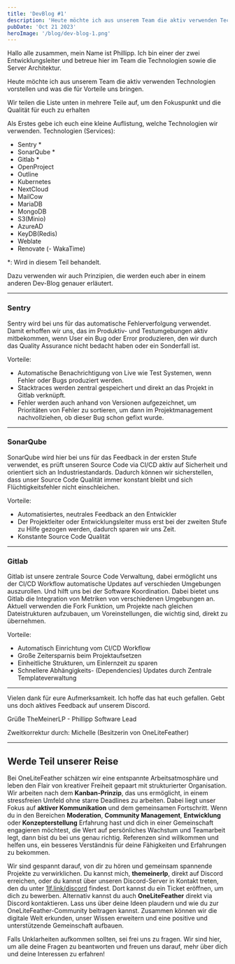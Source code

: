 ```yaml
---
title: 'DevBlog #1'
description: 'Heute möchte ich aus unserem Team die aktiv verwenden Technologien vorstellen und was die für Vorteile uns bringen. '
pubDate: 'Oct 21 2023'
heroImage: '/blog/dev-blog-1.png'
---
```

Hallo alle zusammen,
mein Name ist Phillipp. Ich bin einer der zwei Entwicklungsleiter und betreue hier im Team die Technologien sowie die Server Architektur. 

Heute möchte ich aus unserem Team die aktiv verwenden Technologien vorstellen und was die für Vorteile uns bringen. 

Wir teilen die Liste unten in mehrere Teile auf, um den Fokuspunkt und die Qualität für euch zu erhalten

Als Erstes gebe ich euch eine kleine Auflistung, welche Technologien wir verwenden.
Technologien (Services): 
- Sentry *
- SonarQube *
- Gitlab * 
- OpenProject
- Outline
- Kubernetes
- NextCloud
- MailCow
- MariaDB
- MongoDB
- S3(Minio)
- AzureAD
- KeyDB(Redis)
- Weblate
- Renovate
(- WakaTime)

*: Wird in diesem Teil behandelt.

Dazu verwenden wir auch Prinzipien, die werden euch aber in einem anderen Dev-Blog genauer erläutert. 

---

### Sentry
Sentry wird bei uns für das automatische Fehlerverfolgung verwendet. 
Damit erhoffen wir uns, das im Produktiv- und Testumgebungen aktiv mitbekommen, wenn User ein Bug oder Error produzieren, den wir durch das Quality Assurance nicht bedacht haben oder ein Sonderfall ist.

Vorteile:
- Automatische Benachrichtigung von Live wie Test Systemen, wenn Fehler oder Bugs produziert werden.
- Stacktraces werden zentral gespeichert und direkt an das Projekt in Gitlab verknüpft.
- Fehler werden auch anhand von Versionen aufgezeichnet, um Prioritäten von Fehler zu sortieren, um dann im Projektmanagement nachvollziehen, ob dieser Bug schon gefixt wurde. 

---

### SonarQube
SonarQube wird hier bei uns für das Feedback in der ersten Stufe verwendet, es prüft unseren Source Code via CI/CD aktiv auf Sicherheit und orientiert sich an Industriestandards. Dadurch können wir sicherstellen, dass unser Source Code Qualität immer konstant bleibt und sich Flüchtigkeitsfehler nicht einschleichen. 

Vorteile:
- Automatisiertes, neutrales Feedback an den Entwickler
- Der Projektleiter oder Entwicklungsleiter muss erst bei der zweiten Stufe zu Hilfe gezogen werden, dadurch sparen wir uns Zeit.
- Konstante Source Code Qualität 


---

### Gitlab
Gitlab ist unsere zentrale Source Code Verwaltung, dabei ermöglicht uns der CI/CD Workflow automatische Updates auf verschieden Umgebungen auszurollen. Und hilft uns bei der Software Koordination. Dabei bietet uns Gitlab die Integration von Metriken von verschiedenen Umgebungen an.
Aktuell verwenden die Fork Funktion, um Projekte nach gleichen Dateistrukturen aufzubauen, um Voreinstellungen, die wichtig sind, direkt zu übernehmen.

Vorteile:
- Automatisch Einrichtung vom  CI/CD Workflow
- Große Zeitersparnis beim Projektaufsetzen
- Einheitliche Strukturen, um Einlernzeit zu sparen 
- Schnellere Abhängigkeits- (Dependencies) Updates durch Zentrale Templateverwaltung

---

Vielen dank für eure Aufmerksamkeit.
Ich hoffe das hat euch gefallen.
Gebt uns doch aktives Feedback auf unserem Discord.

Grüße
TheMeinerLP - Phillipp
Software Lead

Zweitkorrektur durch: Michelle (Besitzerin von OneLiteFeather)

---

## Werde Teil unserer Reise

Bei OneLiteFeather schätzen wir eine entspannte Arbeitsatmosphäre und leben den Flair von kreativer Freiheit gepaart mit strukturierter Organisation. Wir arbeiten nach dem **Kanban-Prinzip**, das uns ermöglicht, in einem stressfreien Umfeld ohne starre Deadlines zu arbeiten. Dabei liegt unser Fokus auf **aktiver Kommunikation** und dem gemeinsamen Fortschritt. Wenn du in den Bereichen **Moderation**, **Community Management**, **Entwicklung** oder **Konzepterstellung** Erfahrung hast und dich in einer Gemeinschaft engagieren möchtest, die Wert auf persönliches Wachstum und Teamarbeit legt, dann bist du bei uns genau richtig. Referenzen sind willkommen und helfen uns, ein besseres Verständnis für deine Fähigkeiten und Erfahrungen zu bekommen.

Wir sind gespannt darauf, von dir zu hören und gemeinsam spannende Projekte zu verwirklichen. Du kannst mich, **themeinerlp**, direkt auf Discord erreichen, oder du kannst über unseren Discord-Server in Kontakt treten, den du unter [1lf.link/discord](https://1lf.link/discord) findest. Dort kannst du ein Ticket eröffnen, um dich zu bewerben. Alternativ kannst du auch **OneLiteFeather** direkt via Discord kontaktieren. Lass uns über deine Ideen plaudern und wie du zur OneLiteFeather-Community beitragen kannst. Zusammen können wir die digitale Welt erkunden, unser Wissen erweitern und eine positive und unterstützende Gemeinschaft aufbauen.

Falls Unklarheiten aufkommen sollten, sei frei uns zu fragen. Wir sind hier, um alle deine Fragen zu beantworten und freuen uns darauf, mehr über dich und deine Interessen zu erfahren!